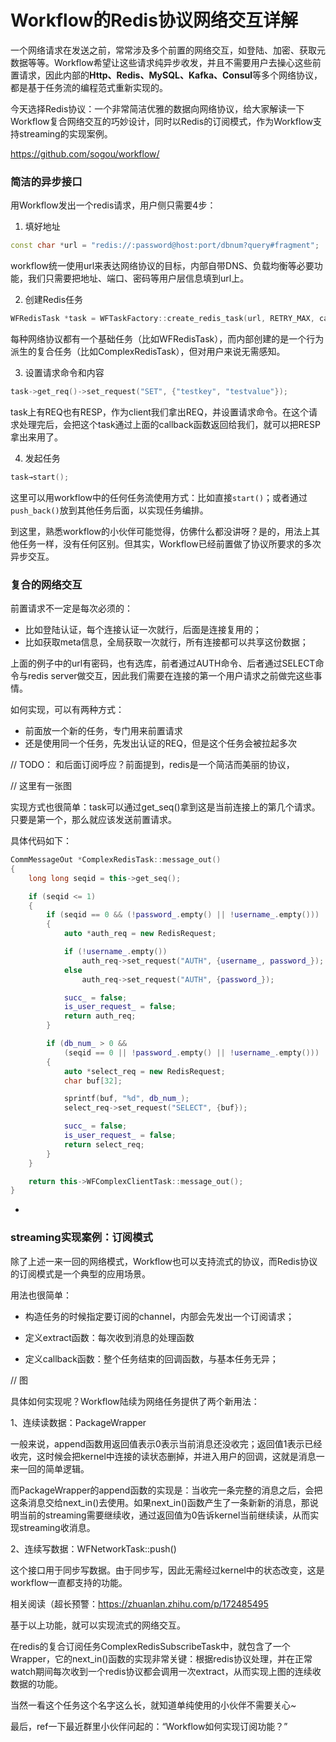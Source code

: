 # Workflow的Redis协议网络交互详解

一个网络请求在发送之前，常常涉及多个前置的网络交互，如登陆、加密、获取元数据等等。Workflow希望让这些请求纯异步收发，并且不需要用户去操心这些前置请求，因此内部的**Http、Redis、MySQL、Kafka、Consul**等多个网络协议，都是基于任务流的编程范式重新实现的。

今天选择Redis协议：一个非常简洁优雅的数据向网络协议，给大家解读一下Workflow复合网络交互的巧妙设计，同时以Redis的订阅模式，作为Workflow支持streaming的实现案例。

https://github.com/sogou/workflow/

### 简洁的异步接口

用Workflow发出一个redis请求，用户侧只需要4步：

1. 填好地址
```cpp
const char *url = "redis://:password@host:port/dbnum?query#fragment";
```
workflow统一使用url来表达网络协议的目标，内部自带DNS、负载均衡等必要功能，我们只需要把地址、端口、密码等用户层信息填到url上。

2. 创建Redis任务
```cpp
WFRedisTask *task = WFTaskFactory::create_redis_task(url, RETRY_MAX, callback);
```
每种网络协议都有一个基础任务（比如WFRedisTask），而内部创建的是一个行为派生的复合任务（比如ComplexRedisTask），但对用户来说无需感知。

3. 设置请求命令和内容
```cpp
task->get_req()->set_request("SET", {"testkey", "testvalue"});
```
task上有REQ也有RESP，作为client我们拿出REQ，并设置请求命令。在这个请求处理完后，会把这个task通过上面的callback函数返回给我们，就可以把RESP拿出来用了。

4. 发起任务
```cpp
task→start();
```
这里可以用workflow中的任何任务流使用方式：比如直接`start()`；或者通过`push_back()`放到其他任务后面，以实现任务编排。

到这里，熟悉workflow的小伙伴可能觉得，仿佛什么都没讲呀？是的，用法上其他任务一样，没有任何区别。但其实，Workflow已经前置做了协议所要求的多次异步交互。

### 复合的网络交互

前置请求不一定是每次必须的：
- 比如登陆认证，每个连接认证一次就行，后面是连接复用的；
- 比如获取meta信息，全局获取一次就行，所有连接都可以共享这份数据；

上面的例子中的url有密码，也有选库，前者通过AUTH命令、后者通过SELECT命令与redis server做交互，因此我们需要在连接的第一个用户请求之前做完这些事情。

如何实现，可以有两种方式：

- 前面放一个新的任务，专门用来前置请求
- 还是使用同一个任务，先发出认证的REQ，但是这个任务会被拉起多次

// TODO： 和后面订阅呼应？前面提到，redis是一个简洁而美丽的协议，

// 这里有一张图

实现方式也很简单：task可以通过get_seq()拿到这是当前连接上的第几个请求。只要是第一个，那么就应该发送前置请求。

具体代码如下：

```cpp
CommMessageOut *ComplexRedisTask::message_out()
{
    long long seqid = this->get_seq();

    if (seqid <= 1)
    {   
        if (seqid == 0 && (!password_.empty() || !username_.empty()))
        {
            auto *auth_req = new RedisRequest;

            if (!username_.empty())
                auth_req->set_request("AUTH", {username_, password_});
            else
                auth_req->set_request("AUTH", {password_});

            succ_ = false;
            is_user_request_ = false;
            return auth_req;
        }

        if (db_num_ > 0 &&
            (seqid == 0 || !password_.empty() || !username_.empty()))
        {
            auto *select_req = new RedisRequest;
            char buf[32];

            sprintf(buf, "%d", db_num_);
            select_req->set_request("SELECT", {buf});

            succ_ = false;
            is_user_request_ = false;
            return select_req;
        }
    }   

    return this->WFComplexClientTask::message_out();
}
```

-

### streaming实现案例：订阅模式

除了上述一来一回的网络模式，Workflow也可以支持流式的协议，而Redis协议的订阅模式是一个典型的应用场景。

用法也很简单：

- 构造任务的时候指定要订阅的channel，内部会先发出一个订阅请求；

- 定义extract函数：每次收到消息的处理函数

- 定义callback函数：整个任务结束的回调函数，与基本任务无异；

// 图

具体如何实现呢？Workflow陆续为网络任务提供了两个新用法：

1、连续读数据：PackageWrapper 

一般来说，append函数用返回值表示0表示当前消息还没收完；返回值1表示已经收完，这时候会把kernel中连接的读状态删掉，并进入用户的回调，这就是消息一来一回的简单逻辑。

而PackageWrapper的append函数的实现是：当收完一条完整的消息之后，会把这条消息交给next_in()去使用。如果next_in()函数产生了一条新新的消息，那说明当前的streaming需要继续收，通过返回值为0告诉kernel当前继续读，从而实现streaming收消息。

2、连续写数据：WFNetworkTask::push()

这个接口用于同步写数据。由于同步写，因此无需经过kernel中的状态改变，这是workflow一直都支持的功能。


相关阅读（超长预警：https://zhuanlan.zhihu.com/p/172485495

基于以上功能，就可以实现流式的网络交互。

在redis的复合订阅任务ComplexRedisSubscribeTask中，就包含了一个Wrapper，它的next_in()函数的实现非常关键：根据redis协议处理，并在正常watch期间每次收到一个redis协议都会调用一次extract，从而实现上图的连续收数据的功能。

当然一看这个任务这个名字这么长，就知道单纯使用的小伙伴不需要关心~

最后，ref一下最近群里小伙伴问起的：“Workflow如何实现订阅功能？”
